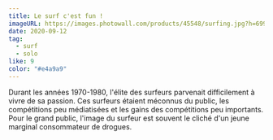 ```yaml
---
title: Le surf c'est fun !
imageURL: https://images.photowall.com/products/45548/surfing.jpg?h=699&q=85
date: 2020-09-12
tag:
  - surf
  - solo
like: 9
color: "#e4a9a9"
---
```



Durant les années 1970-1980, l'élite des surfeurs parvenait difficilement à vivre de sa passion. Ces surfeurs étaient méconnus du public, les compétitions peu médiatisées et les gains des compétitions peu importants. Pour le grand public, l'image du surfeur est souvent le cliché d'un jeune marginal consommateur de drogues.


